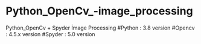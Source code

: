 # Python_OpenCv_-image_processing
Python_OpenCv + Spyder İmage Processing
#Python : 3.8 version
#Opencv : 4.5.x version
#Spyder : 5.0 version
